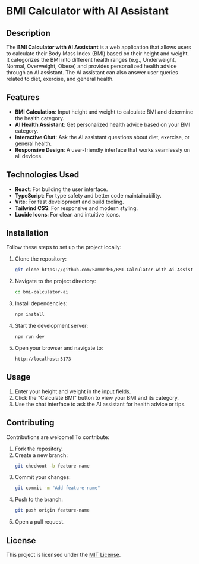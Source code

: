 # BMI Calculator with AI Assistant

## Description
The **BMI Calculator with AI Assistant** is a web application that allows users to calculate their Body Mass Index (BMI) based on their height and weight. It categorizes the BMI into different health ranges (e.g., Underweight, Normal, Overweight, Obese) and provides personalized health advice through an AI assistant. The AI assistant can also answer user queries related to diet, exercise, and general health.

## Features
- **BMI Calculation**: Input height and weight to calculate BMI and determine the health category.
- **AI Health Assistant**: Get personalized health advice based on your BMI category.
- **Interactive Chat**: Ask the AI assistant questions about diet, exercise, or general health.
- **Responsive Design**: A user-friendly interface that works seamlessly on all devices.

## Technologies Used
- **React**: For building the user interface.
- **TypeScript**: For type safety and better code maintainability.
- **Vite**: For fast development and build tooling.
- **Tailwind CSS**: For responsive and modern styling.
- **Lucide Icons**: For clean and intuitive icons.

## Installation

Follow these steps to set up the project locally:

1. Clone the repository:
   ```bash
   git clone https://github.com/SammedBG/BMI-Calculator-with-Ai-Assistant.git
   ```

2. Navigate to the project directory:
   ```bash
   cd bmi-calculator-ai
   ```

3. Install dependencies:
   ```bash
   npm install
   ```

4. Start the development server:
   ```bash
   npm run dev
   ```

5. Open your browser and navigate to:
   ```
   http://localhost:5173
   ```

## Usage

1. Enter your height and weight in the input fields.
2. Click the "Calculate BMI" button to view your BMI and its category.
3. Use the chat interface to ask the AI assistant for health advice or tips.

## Contributing

Contributions are welcome! To contribute:

1. Fork the repository.
2. Create a new branch:
   ```bash
   git checkout -b feature-name
   ```
3. Commit your changes:
   ```bash
   git commit -m "Add feature-name"
   ```
4. Push to the branch:
   ```bash
   git push origin feature-name
   ```
5. Open a pull request.

## License
This project is licensed under the [MIT License](LICENSE).
